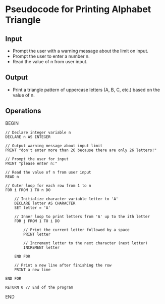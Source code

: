 # Pseudocode for Printing Alphabet Triangle

## Input
- Prompt the user with a warning message about the limit on input.
- Prompt the user to enter a number n.
- Read the value of n from user input.

## Output
- Print a triangle pattern of uppercase letters (A, B, C, etc.) based on the value of n.

## Operations
BEGIN

    // Declare integer variable n
    DECLARE n AS INTEGER
    
    // Output warning message about input limit
    PRINT "don't enter more than 26 because there are only 26 letters!"
    
    // Prompt the user for input
    PRINT "please enter n:"
    
    // Read the value of n from user input
    READ n
    
    // Outer loop for each row from 1 to n
    FOR i FROM 1 TO n DO
        
        // Initialize character variable letter to 'A'
        DECLARE letter AS CHARACTER
        SET letter = 'A'
        
        // Inner loop to print letters from 'A' up to the ith letter
        FOR j FROM 1 TO i DO
            
            // Print the current letter followed by a space
            PRINT letter
            
            // Increment letter to the next character (next letter)
            INCREMENT letter
            
        END FOR
        
        // Print a new line after finishing the row
        PRINT a new line
    
    END FOR

    RETURN 0 // End of the program

END
